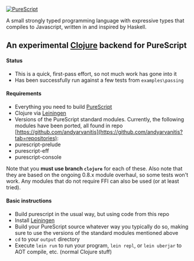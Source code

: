 [![PureScript](logo.png)](http://purescript.org)

A small strongly typed programming language with expressive types that compiles to Javascript, written in and inspired by Haskell.

## An experimental [Clojure](http://clojure.org/) backend for PureScript

#### Status
* This is a quick, first-pass effort, so not much work has gone into it
* Has been successfully run against a few tests from `examples\passing`

#### Requirements

* Everything you need to build [PureScript](https://github.com/purescript/purescript)
* Clojure via [Leiningen](http://leiningen.org/)
* Versions of the PureScript standard modules. Currently, the following modules have been ported, all found in repo [https://github.com/andyarvanitis](https://github.com/andyarvanitis?tab=repositories):
 * purescript-prelude
 * purescript-eff
 * purescript-console

Note that you **must use branch `clojure`** for each of these. Also note that they are based on the ongoing 0.8.x module overhaul, so some tests won't work. Any modules that do not require FFI can also be used (or at least tried).

#### Basic instructions
* Build purescript in the usual way, but using code from this repo
* Install [Leiningen](http://leiningen.org/)
* Build your PureScript source whatever way you typically do so, making sure to use the versions of the standard modules mentioned above
* `cd` to your `output` directory
* Execute `lein run` to run your program, `lein repl`, or `lein uberjar` to AOT compile, etc. (normal Clojure stuff)
